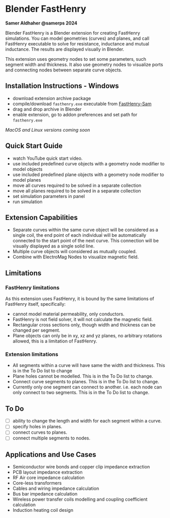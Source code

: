 # Blender FastHenry    

**Samer Aldhaher @samerps 2024**

Blender FastHenry is a Blender extension for creating FastHenry simulations. You can model geometries (curves) and planes, and call FastHenry executable to solve for resistance, inductance and mutual inductance. The results are displayed visually in Blender.

This extension uses geometry nodes to set some parameters, such segment width and thickness. It also use geometry nodes to visualize ports and connecting nodes between separate curve objects. 

## Installation Instructions - Windows 
- download extension archive package
- compile/download `fasthenry.exe` executable from [FastHenry-Sam](https://github.com/samerps/FastHenry2-Sam)
- drag and drop archive in Blender
- enable extension, go to addon preferences and set path for `fasthenry.exe` 

*MacOS and Linux versions coming soon*

## Quick Start Guide

- watch YouTube quick start video.
- use included predefined curve objects with a geometry node modifier to model objects
- use included predefined plane objects with a geometry node modifier to model planes
- move all curves required to be solved in a separate collection
- move all planes required to be solved in a separate collection
- set simulation parameters in panel
- run simulation 

## Extension Capabilities 

- Separate curves within the same curve object will be considered as a single coil, the end point of each individual will be automatically  connected to the start point of the next curve. This connection will be visually displayed as a single solid line. 
- Multiple curve objects will considered as mutually coupled. 
- Combine with ElectroMag Nodes to visualize magnetic field.

## Limitations

### FastHenry limitations
As this extension uses FastHenry, it is bound by the same limitations of FastHenry itself, specifically:
- cannot model material permeability, only conductors.
- FastHenry is not field solver, it will not calculate the magnetic field.
- Rectangular cross sections only, though width and thickness can be changed per segment.
- Plane objects can only be in xy, xz and yz planes, no arbitrary rotations allowed, this is a limitation of FastHenry.

### Extension limitations

- All segments within a curve will have same the width and thickness. This is in the To Do list to change
- Plane holes cannot be modelled. This is in the To Do list to change.
- Connect curve segments to planes. This is in the To Do list to change.
- Currently only one segment can connect to another. i.e. each node can only connect to two segments. This is in the To Do list to change.    

## To Do
- [ ] ability to change the length and width for each segment within a curve. 
- [ ] specify holes in planes. 
- [ ] connect curves to planes.
- [ ] connect multiple segments to nodes.

## Applications and Use Cases
- Semiconductor wire bonds and copper clip impedance extraction
- PCB layout impedance extraction
- RF Air core impedance calculation
- Core-less transformers
- Cables and wiring impedance calculation
- Bus bar impedance calculation
- Wireless power transfer coils modelling and coupling coefficient calculation  
- Induction heating coil design
